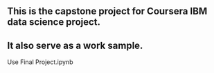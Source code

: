 ## This is the capstone project for Coursera IBM data science project. 
## It also serve as a work sample.
Use Final Project.ipynb
